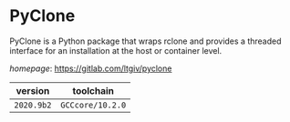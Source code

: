 # PyClone

PyClone is a Python package that wraps rclone and provides a threaded interface for  an installation at the host or container level.

*homepage*: <https://gitlab.com/ltgiv/pyclone>

version | toolchain
--------|----------
``2020.9b2`` | ``GCCcore/10.2.0``

